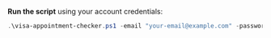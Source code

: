  **Run the script** using your account credentials:
   ```powershell
   .\visa-appointment-checker.ps1 -email "your-email@example.com" -password "your-password" -scheduleId 123456
   ```

